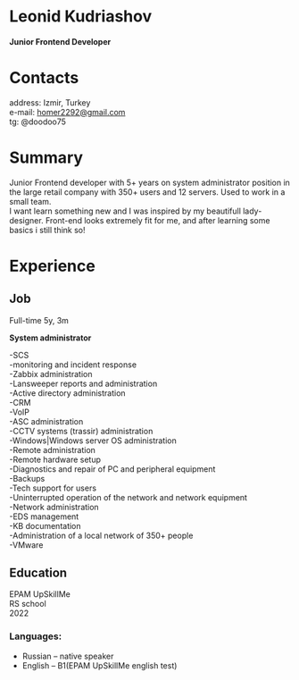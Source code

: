 # Leonid Kudriashov
#### Junior Frontend Developer
# Contacts
address: Izmir, Turkey <br>
e-mail: homer2292@gmail.com <br>
tg: @doodoo75
# Summary

Junior Frontend developer with 5+ years on system administrator position in the large retail company with 350+ users and 12 servers. Used to work in a small team. <br>
I want learn something new and I was inspired by my beautifull lady-designer. Front-end looks extremely fit for me, and after learning some basics i still think so!


# Experience

## Job
Full-time  5y, 3m

**System administrator**

-SCS <br>
-monitoring and incident response <br>
-Zabbix administration <br>
-Lansweeper reports and administration <br>
-Active directory administration <br>
-CRM <br>
-VoIP <br>
-ASC administration <br>
-CCTV systems (trassir) administration <br>
-Windows|Windows server OS administration <br>
-Remote administration <br>
-Remote hardware setup <br>
-Diagnostics and repair of PC and peripheral equipment <br>
-Backups <br>
-Tech support for users <br>
-Uninterrupted operation of the network and network equipment <br>
-Network administration <br>
-EDS management <br>
-KB documentation <br>
-Administration of a local network of 350+ people <br>
-VMware



## Education


EPAM UpSkillMe <br>
RS school <br>
2022  

### Languages:
- Russian – native speaker <br>
- English – B1(EPAM UpSkillMe english test)

